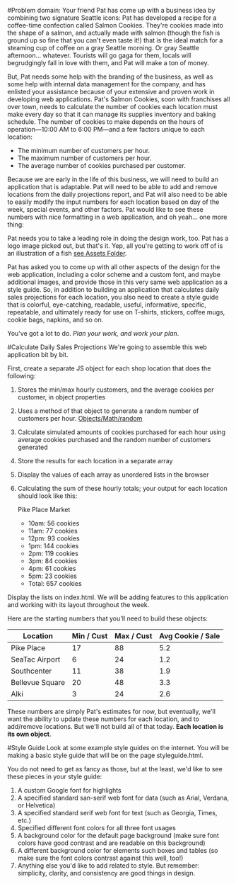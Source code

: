 #Problem domain:
Your friend Pat has come up with a business idea by combining two signature Seattle icons: Pat has developed a recipe for a coffee-time confection called Salmon Cookies. They're cookies made into the shape of a salmon, and actually made with salmon (though the fish is ground up so fine that you can't even taste it!) that is the ideal match for a steaming cup of coffee on a gray Seattle morning. Or gray Seattle afternoon... whatever. Tourists will go gaga for them, locals will begrudgingly fall in love with them, and Pat will make a ton of money.

But, Pat needs some help with the branding of the business, as well as some help with internal data management for the company, and has enlisted your assistance because of your extensive and proven work in developing web applications. Pat's Salmon Cookies, soon with franchises all over town, needs to calculate the number of cookies each location must make every day so that it can manage its supplies inventory and baking schedule. The number of cookies to make depends on the hours of operation—10:00 AM to 6:00 PM—and a few factors unique to each location:

- The minimum number of customers per hour.
- The maximum number of customers per hour.
- The average number of cookies purchased per customer.

Because we are early in the life of this business, we will need to build an application that is adaptable. Pat will need to be able to add and remove locations from the daily projections report, and Pat will also need to be able to easily modify the input numbers for each location based on day of the week, special events, and other factors. Pat would like to see these numbers with nice formatting in a web application, and oh yeah... one more thing:

Pat needs you to take a leading role in doing the design work, too. Pat has a logo image picked out, but that's it. Yep, all you're getting to work off of is an illustration of a fish [see Assets Folder](week-_3-4/assets).

Pat has asked you to come up with all other aspects of the design for the web application, including a color scheme and a custom font, and maybe additional images, and provide those in this very same web application as a style guide. So, in addition to building an application that calculates daily sales projections for each location, you also need to create a style guide that is colorful, eye-catching, readable, useful, informative, specific, repeatable, and ultimately ready for use on T-shirts, stickers, coffee mugs, cookie bags, napkins, and so on.

You've got a lot to do.
*Plan your work, and work your plan*.

#Calculate Daily Sales Projections
We're going to assemble this web application bit by bit.

First, create a separate JS object for each shop location that does the following:

1. Stores the min/max hourly customers, and the average cookies per customer, in object properties
2. Uses a method of that object to generate a random number of customers per hour. [Objects/Math/random](https://developer.mozilla.org/en-US/docs/Web/JavaScript/Reference/Global)
3. Calculate simulated amounts of cookies purchased for each hour using average cookies purchased and  the random number of customers generated
4. Store the results for each location in a separate array
5. Display the values of each array as unordered lists in the browser
6. Calculating the sum of these hourly totals; your output for each location should look like this:

    Pike Place Market
    - 10am: 56 cookies
    - 11am: 77 cookies
    - 12pm: 93 cookies
    - 1pm: 144 cookies
    - 2pm: 119 cookies
    - 3pm: 84 cookies
    - 4pm: 61 cookies
    - 5pm: 23 cookies
    - Total: 657 cookies

Display the lists on index.html. We will be adding features to this application and working with its layout throughout the week.

Here are the starting numbers that you'll need to build these objects:

Location        | Min / Cust | Max / Cust | Avg Cookie / Sale
----------------|------------|------------|-------------------
Pike Place      |      17    |     88     |        5.2
SeaTac Airport  |      6     |     24     |        1.2
Southcenter     |      11    |     38     |        1.9
Bellevue Square |      20    |     48     |        3.3
Alki            |      3     |     24     |        2.6

These numbers are simply Pat's estimates for now, but eventually, we'll want the ability to update these numbers for each location, and to add/remove locations. But we'll not build all of that today. **Each location is its own object**.


#Style Guide
Look at some example style guides on the internet. You will be making a basic style guide that will be on the page styleguide.html.

You do not need to get as fancy as those, but at the least, we'd like to see these pieces in your style guide:

1. A custom Google font for highlights
2. A specified standard san-serif web font for data (such as Arial, Verdana, or Helvetica)
3. A specified standard serif web font for text (such as Georgia, Times, etc.)
4. Specified different font colors for all three font usages
5. A background color for the default page background (make sure font colors have good contrast and are readable on this background)
6. A different background color for elements such boxes and tables (so make sure the font colors contrast against this well, too!)
7. Anything else you'd like to add related to style. But remember: simplicity, clarity,  and consistency are good things in design.
